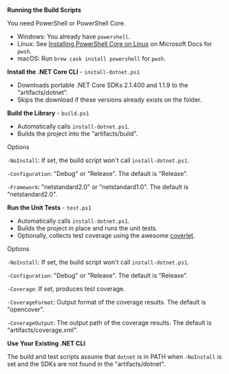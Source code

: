 **Running the Build Scripts**

You need PowerShell or PowerShell Core.

* Windows: You already have `powershell`.
* Linux: See [Installing PowerShell Core on Linux][1] on Microsoft Docs for `pwsh`.
* macOS: Run `brew cask install powershell` for `pwsh`.

**Install the .NET Core CLI** - `install-dotnet.ps1`

* Downloads portable .NET Core SDKs 2.1.400 and 1.1.9 to the "artifacts/dotnet".
* Skips the download if these versions already exists on the folder.

**Build the Library** - `build.ps1`

* Automatically calls `install-dotnet.ps1`.
* Builds the project into the "artifacts/build".

Options

`-NoInstall`: If set, the build script won't call `install-dotnet.ps1`.

`-Configuration`: "Debug" or "Release". The default is "Release".

`-Framework`: "netstandard2.0" or "netstandard1.0". The default is "netstandard2.0".

**Run the Unit Tests** - `test.ps1`

* Automatically calls `install-dotnet.ps1`.
* Builds the project in place and runs the unit tests.
* Optionally, collects test coverage using the awesome [coverlet][2].

Options

`-NoInstall`: If set, the build script won't call `install-dotnet.ps1`.

`-Configuration`: "Debug" or "Release". The default is "Release".

`-Coverage`: If set, produces test coverage.

`-CoverageFormat`: Output format of the coverage results. The default is "opencover".

`-CoverageOutput`: The output path of the coverage results. The default is "artifacts/coverage.xml".

**Use Your Existing .NET CLI**

The build and test scripts assume that `dotnet` is in PATH when `-NoInstall` is set and the SDKs
are not found in the "artifacts/dotnet".

[1]: https://docs.microsoft.com/powershell/scripting/setup/installing-powershell-core-on-linux
[2]: https://github.com/tonerdo/coverlet
